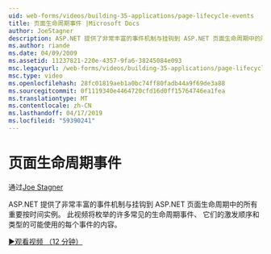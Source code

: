 ```yaml
---
uid: web-forms/videos/building-35-applications/page-lifecycle-events
title: 页面生命周期事件 |Microsoft Docs
author: JoeStagner
description: ASP.NET 提供了非常丰富的事件机制与挂钩到 ASP.NET 页面生命周期中的所有重要按时间实例。 此视频将枚举...
ms.author: riande
ms.date: 04/09/2009
ms.assetid: 11237821-220e-4357-9fa6-38245084e093
msc.legacyurl: /web-forms/videos/building-35-applications/page-lifecycle-events
msc.type: video
ms.openlocfilehash: 28fc01819aeb1a0bc74ff80fadb44a9f69de3a88
ms.sourcegitcommit: 0f1119340e4464720cfd16d0ff15764746ea1fea
ms.translationtype: MT
ms.contentlocale: zh-CN
ms.lasthandoff: 04/17/2019
ms.locfileid: "59390241"
---
```

# <a name="page-lifecycle-events"></a>页面生命周期事件

通过[Joe Stagner](https://github.com/JoeStagner)

ASP.NET 提供了非常丰富的事件机制与挂钩到 ASP.NET 页面生命周期中的所有重要按时间实例。 此视频将枚举的许多常见的生命周期事件、 它们的激发顺序和类型的可能使用的每个事件的内容。

[&#9654;观看视频 （12 分钟）](https://channel9.msdn.com/Blogs/ASP-NET-Site-Videos/page-lifecycle-events)
